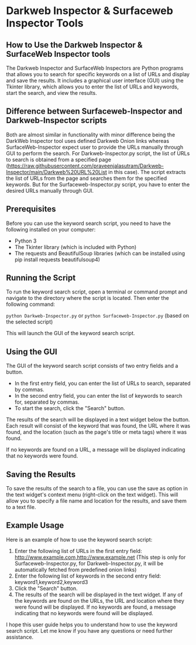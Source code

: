 # Darkweb Inspector & Surfaceweb Inspector Tools

## How to Use the Darkweb Inspector & SurfaceWeb Inspector tools
The Darkweb Inspector and SurfaceWeb Inspectors are Python programs that allows you to search for specific keywords on a list of URLs and display and save the results. It includes a graphical user interface (GUI) using the Tkinter library, which allows you to enter the list of URLs and keywords, start the search, and view the results.

## Difference between Surfaceweb-Inspector and Darkweb-Inspector scripts
Both are almost similar in functionality with minor difference being the DarkWeb Inspector tool uses defined Darkweb Onion links whereas SurfaceWeb-Inspector expect user to provide the URLs manually through GUI to perform the search. For Darkweb-Inspector.py script, the list of URLs to search is obtained from a specified page (https://raw.githubusercontent.com/praveenjalasutram/Darkweb-Inspector/main/Darkweb%20URL%20List in this case). The script extracts the list of URLs from the page and searches them for the specified keywords. But for the Surfaceweb-Inspector.py script, you have to enter the desired URLs manually through GUI.

## Prerequisites
Before you can use the keyword search script, you need to have the following installed on your computer:

- Python 3
- The Tkinter library (which is included with Python)
- The requests and BeautifulSoup libraries (which can be installed using pip install requests beautifulsoup4)

## Running the Script
To run the keyword search script, open a terminal or command prompt and navigate to the directory where the script is located. Then enter the following command:

`python Darkweb-Inspector.py` or `python Surfaceweb-Inspector.py` (based on the selected script)
 
This will launch the GUI of the keyword search script.

## Using the GUI
The GUI of the keyword search script consists of two entry fields and a button.

- In the first entry field, you can enter the list of URLs to search, separated by commas.
- In the second entry field, you can enter the list of keywords to search for, separated by commas.
- To start the search, click the "Search" button.

The results of the search will be displayed in a text widget below the button. Each result will consist of the keyword that was found, the URL where it was found, and the location (such as the page's title or meta tags) where it was found.

If no keywords are found on a URL, a message will be displayed indicating that no keywords were found.

## Saving the Results
To save the results of the search to a file, you can use the save as option in the text widget's context menu (right-click on the text widget). This will allow you to specify a file name and location for the results, and save them to a text file.

## Example Usage
Here is an example of how to use the keyword search script:

1. Enter the following list of URLs in the first entry field: http://www.example.com,http://www.example.net (This step is only for Surfaceweb-Inspector.py, for Darkweb-Inspector.py, it will be automatically fetched from predefined onion links)
2. Enter the following list of keywords in the second entry field: keyword1,keyword2,keyword3
3. Click the "Search" button.
4. The results of the search will be displayed in the text widget. If any of the keywords are found on the URLs, the URL and location where they were found will be displayed. If no keywords are found, a message indicating that no keywords were found will be displayed.

I hope this user guide helps you to understand how to use the keyword search script. Let me know if you have any questions or need further assistance.
